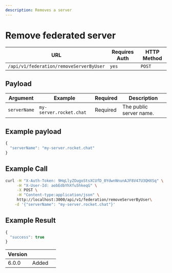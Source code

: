 ```yaml
---
description: Removes a server
---
```


# Remove federated server

| URL                                     | Requires Auth | HTTP Method |
| --------------------------------------- | ------------- | ----------- |
| `/api/v1/federation/removeServerByUser` | `yes`         | `POST`      |

## Payload

| Argument     | Example                 | Required | Description             |
| ------------ | ----------------------- | -------- | ----------------------- |
| `serverName` | `my-server.rocket.chat` | Required | The public server name. |

## Example payload

```javascript
{
  "serverName": "my-server.rocket.chat"
}
```

## Example Call

```bash
curl -H "X-Auth-Token: 9HqLlyZOugoStsXCUfD_0YdwnNnunAJF8V47U3QHXSq" \
     -H "X-User-Id: aobEdbYhXfu5hkeqG" \
     -X POST \
     -H "Content-type:application/json" \
     http://localhost:3000/api/v1/federation/removeServerByUser\
    -d '{"serverName": "my-server.rocket.chat"}'
```

## Example Result

```javascript
{
  "success": true
}
```

<table><thead><tr><th>Version</th><th></th><th data-hidden></th></tr></thead><tbody><tr><td>6.0.0</td><td>Added</td><td></td></tr></tbody></table>
